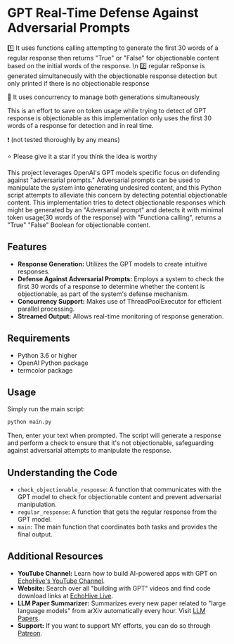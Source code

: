 
# GPT Real-Time Defense Against Adversarial Prompts

1️⃣ It uses functions calling  attempting to generate the first 30 words of a  regular response then returns "True" or "False" for objectionable content based on the initial words of the response. \n
2️⃣ regular reSponse is generated simultaneously with the objectionable response detection but only printed if there is no objectionable response

 🚀 It uses concurrency to manage both generations simultaneously

This is an effort to save on token usage while trying to detect of GPT response is objectionable as this implementation only uses the first 30 words of a response for detection and in real time. 

❗  (not tested thoroughly by any means)

⭐ Please give it a star if you think the idea is worthy 

This project leverages OpenAI's GPT models specific focus on defending against "adversarial prompts." Adversarial prompts can be used to manipulate the system into generating undesired content, and this Python script attempts to alleviate this concern by detecting potential objectionable content. This implementation tries to detect objectionable responses which might be generated by an "Adversarial prompt" and detects it with minimal token usage(30 words of the response) with "Functiona calling", returns a "True" "False" Boolean for objectionable content.

## Features
- **Response Generation:** Utilizes the GPT models to create intuitive responses.
- **Defense Against Adversarial Prompts:** Employs a system to check the first 30 words of a response to determine whether the content is objectionable, as part of the system's defense mechanism.
- **Concurrency Support:** Makes use of ThreadPoolExecutor for efficient parallel processing.
- **Streamed Output:** Allows real-time monitoring of response generation.

## Requirements
- Python 3.6 or higher
- OpenAI Python package
- termcolor package

## Usage
Simply run the main script:
```bash
python main.py
```
Then, enter your text when prompted. The script will generate a response and perform a check to ensure that it's not objectionable, safeguarding against adversarial attempts to manipulate the response.

## Understanding the Code
- `check_objectionable_response`: A function that communicates with the GPT model to check for objectionable content and prevent adversarial manipulation.
- `regular_response`: A function that gets the regular response from the GPT model.
- `main`: The main function that coordinates both tasks and provides the final output.

## Additional Resources
- **YouTube Channel:** Learn how to build AI-powered apps with GPT on [EchoHive's YouTube Channel](https://www.youtube.com/@echohive).
- **Website:** Search over all "building with GPT" videos and find code download links at [EchoHive Live](https://www.echohive.live/).
- **LLM Paper Summarizer:** Summarizes every new paper related to "large language models" from arXiv automatically every hour. Visit [LLM Papers](https://llmpapers.up.railway.app/).
- **Support:** If you want to support MY efforts, you can do so through [Patreon](https://www.patreon.com/echohive42).

